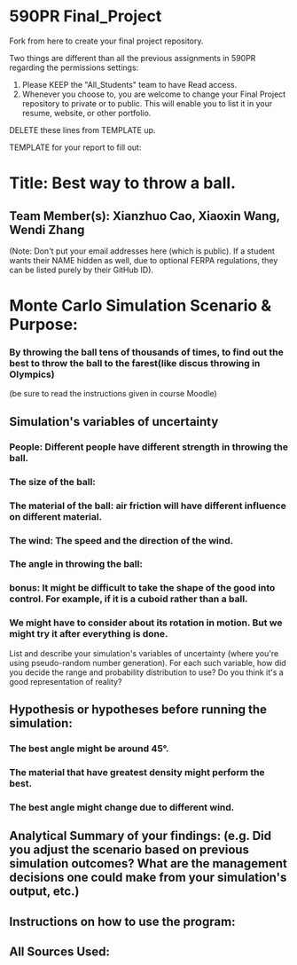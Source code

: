 # 590PR Final_Project
Fork from here to create your final project repository.

Two things are different than all the previous assignments in 590PR regarding the permissions settings:

1. Please KEEP the "All_Students" team to have Read access.  
2. Whenever you choose to, you are welcome to change your Final Project repository to private or to public.  This will enable you to list it in your resume, website, or other portfolio.

DELETE these lines from TEMPLATE up.

TEMPLATE for your report to fill out:

# Title: Best way to throw a ball.

## Team Member(s): Xianzhuo Cao, Xiaoxin Wang, Wendi Zhang

(Note: Don't put your email addresses here (which is public).  If a student wants their NAME hidden as well, due to optional FERPA regulations, they can be listed purely by their GitHub ID).

# Monte Carlo Simulation Scenario & Purpose: 
### By throwing the ball tens of thousands of times, to find out the best to throw the ball to the farest(like discus throwing in Olympics)

(be sure to read the instructions given in course Moodle)

## Simulation's variables of uncertainty
### People: Different people have different strength in throwing the ball.
### The size of the ball:
### The material of the ball: air friction will have different influence on different material.
### The wind: The speed and the direction of the wind.
### The angle in throwing the ball:

### bonus: It might be difficult to take the shape of the good into control. For example, if it is a cuboid rather than a ball.
### We might have to consider about its rotation in motion. But we might try it after everything is done.


List and describe your simulation's variables of uncertainty (where you're using pseudo-random number generation). For each such variable, how did you decide the range and probability distribution to use?  Do you think it's a good representation of reality?

## Hypothesis or hypotheses before running the simulation:
### The best angle might be around 45°. 
### The material that have greatest density might perform the best.
### The best angle might change due to different wind.

## Analytical Summary of your findings: (e.g. Did you adjust the scenario based on previous simulation outcomes?  What are the management decisions one could make from your simulation's output, etc.)

## Instructions on how to use the program:


## All Sources Used:
